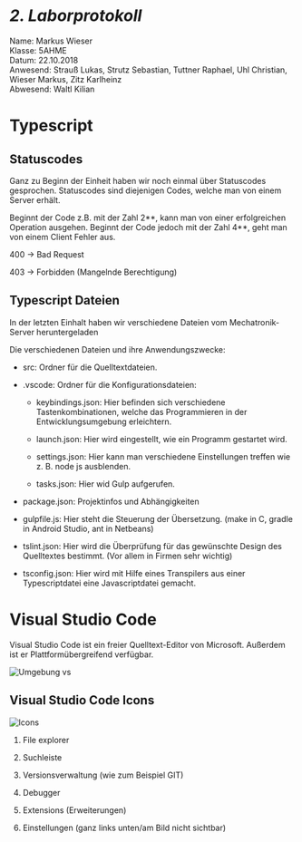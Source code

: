 # *2. Laborprotokoll*

  Name: Markus Wieser   
  Klasse: 5AHME   
  Datum: 22.10.2018   
  Anwesend: Strauß Lukas, Strutz Sebastian, Tuttner Raphael, Uhl Christian, Wieser Markus, Zitz Karlheinz    
  Abwesend: Waltl Kilian

# Typescript

## Statuscodes

Ganz zu Beginn der Einheit haben wir noch einmal über Statuscodes gesprochen. Statuscodes sind diejenigen Codes, welche man von einem Server erhält.

Beginnt der Code z.B. mit der Zahl 2**, kann man von einer erfolgreichen Operation ausgehen.
Beginnt der Code jedoch mit der Zahl 4**, geht man von einem Client Fehler aus.

400 -> Bad Request

403 -> Forbidden (Mangelnde Berechtigung)

## Typescript Dateien

In der letzten Einhalt haben wir verschiedene Dateien vom Mechatronik-Server heruntergeladen

Die verschiedenen Dateien und ihre Anwendungszwecke:

* src: Ordner für die Quelltextdateien.

* .vscode: Ordner für die Konfigurationsdateien:

    * keybindings.json: Hier befinden sich verschiedene Tastenkombinationen, welche das Programmieren in der Entwicklungsumgebung erleichtern.
    
    * launch.json: Hier wird eingestellt, wie ein Programm gestartet wird.
    
    * settings.json:  Hier kann man verschiedene Einstellungen treffen wie z. B. node js ausblenden.
    
    * tasks.json: Hier wid Gulp aufgerufen.
    
* package.json: Projektinfos und Abhängigkeiten

* gulpfile.js: Hier steht die Steuerung der Übersetzung. (make in C, gradle in Android Studio, ant in Netbeans)

* tslint.json: Hier wird die Überprüfung für das gewünschte Design des Quelltextes bestimmt. (Vor allem in Firmen sehr wichtig)

* tsconfig.json:  Hier wird mit Hilfe eines Transpilers aus einer Typescriptdatei eine Javascriptdatei gemacht.

# Visual Studio Code

Visual Studio Code ist ein freier Quelltext-Editor von Microsoft. Außerdem ist er Plattformübergreifend verfügbar.

![Umgebung vs](https://github.com/HTLMechatronics/m14-la1-sx/blob/wiemam14/wiemam14/umgebung_vs.png)  

## Visual Studio Code Icons

![Icons](https://github.com/HTLMechatronics/m14-la1-sx/blob/wiemam14/wiemam14/Icons.png)

1. File explorer

2. Suchleiste

3. Versionsverwaltung (wie zum Beispiel GIT)

4. Debugger

5. Extensions (Erweiterungen)

6. Einstellungen (ganz links unten/am Bild nicht sichtbar)

